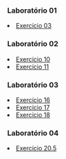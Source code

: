 <h3>Laboratório 01</h3>
<lu><li><a href="https://github.com/rks6/TM4C1294_SM_IAR9" target="_parent">Exercício 03</a></li></lu>
<h3>Laboratório 02</h3>
<lu>
    <li><a href="Exerc_10/" target="_blank">Exercício 10</a></li>
    <li><a href="Exerc_11/" target="_blank">Exercício 11</a></li>
</lu>
<h3>Laboratório 03</h3>
<lu>
    <li><a href="Exerc_16/" target="_blank">Exercício 16</a></li>
    <li><a href="Exerc_17/" target="_blank">Exercício 17</a></li>
    <li><a href="Exerc_18/" target="_blank">Exercício 18</a></li>
</lu>
<h3>Laboratório 04</h3>
<lu>
    <li><a href="Exerc_20_5/" target="_blank">Exercício 20.5</a></li>
</lu>